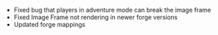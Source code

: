 - Fixed bug that players in adventure mode can break the image frame
- Fixed Image Frame not rendering in newer forge versions
- Updated forge mappings